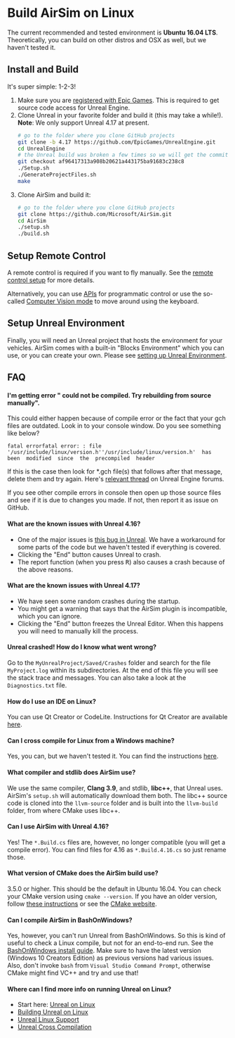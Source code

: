 # Build AirSim on Linux

The current recommended and tested environment is **Ubuntu 16.04 LTS**. Theoretically, you can build on other distros and OSX as well, but we haven't tested it.

## Install and Build

It's super simple: 1-2-3!

1. Make sure you are [registered with Epic Games](https://docs.unrealengine.com/latest/INT/Platforms/Linux/BeginnerLinuxDeveloper/SettingUpAnUnrealWorkflow/1/index.html). This is required to get source code access for Unreal Engine.
2. Clone Unreal in your favorite folder and build it (this may take a while!). **Note**: We only support Unreal 4.17 at present.
   ```bash
   # go to the folder where you clone GitHub projects
   git clone -b 4.17 https://github.com/EpicGames/UnrealEngine.git
   cd UnrealEngine
   # the Unreal build was broken a few times so we will get the commit that works
   git checkout af96417313a908b20621a443175ba91683c238c8
   ./Setup.sh
   ./GenerateProjectFiles.sh
   make
   ```
3. Clone AirSim and build it:
   ```bash
   # go to the folder where you clone GitHub projects
   git clone https://github.com/Microsoft/AirSim.git
   cd AirSim
   ./setup.sh
   ./build.sh
   ```

## Setup Remote Control

A remote control is required if you want to fly manually. See the [remote control setup](remote_control.md) for more details.

Alternatively, you can use [APIs](apis.md) for programmatic control or use the so-called [Computer Vision mode](image_apis.md) to move around using the keyboard.

## Setup Unreal Environment

Finally, you will need an Unreal project that hosts the environment for your vehicles. AirSim comes with a built-in "Blocks Environment" which you can use, or you can create your own. Please see [setting up Unreal Environment](unreal_proj.md).

## FAQ

#### I'm getting error "<MyProject> could not be compiled. Try rebuilding from source manually".

This could either happen because of compile error or the fact that your gch files are outdated. Look in to your console window. Do you see something like below?
```
fatal errorfatal error: : file  '/usr/include/linux/version.h''/usr/include/linux/version.h'  has  been  modified  since  the  precompiled  header
```

If this is the case then look for *.gch file(s) that follows after that message, delete them and try again. Here's [relevant thread](https://answers.unrealengine.com/questions/412349/linux-ue4-build-precompiled-header-fatal-error.html) on Unreal Engine forums.

If you see other compile errors in console then open up those source files and see if it is due to changes you made. If not, then report it as issue on GitHub.

#### What are the known issues with Unreal 4.16?

* One of the major issues is [this bug in Unreal](https://answers.unrealengine.com/questions/664905/unreal-crashes-on-two-lines-of-extremely-simple-st.html). We have a workaround for some parts of the code but we haven't tested if everything is covered.
* Clicking the "End" button causes Unreal to crash.
* The report function (when you press <kbd>R</kbd>) also causes a crash because of the above reasons.

#### What are the known issues with Unreal 4.17?

* We have seen some random crashes during the startup.
* You might get a warning that says that the AirSim plugin is incompatible, which you can ignore.
* Clicking the "End" button freezes the Unreal Editor. When this happens you will need to manually kill the process.

#### Unreal crashed! How do I know what went wrong?

Go to the `MyUnrealProject/Saved/Crashes` folder and search for the file `MyProject.log` within its subdirectories. At the end of this file you will see the stack trace and messages. You can also take a look at the `Diagnostics.txt` file.

#### How do I use an IDE on Linux?

You can use Qt Creator or CodeLite. Instructions for Qt Creator are available [here](https://docs.unrealengine.com/latest/INT/Platforms/Linux/BeginnerLinuxDeveloper/SettingUpAnIDE/index.html).

#### Can I cross compile for Linux from a Windows machine?

Yes, you can, but we haven't tested it. You can find the instructions [here](https://docs.unrealengine.com/latest/INT/Platforms/Linux/GettingStarted/index.html).

#### What compiler and stdlib does AirSim use?

We use the same compiler, **Clang 3.9**, and stdlib, **libc++**, that Unreal uses. AirSim's `setup.sh` will automatically download them both. The libc++ source code is cloned into the `llvm-source` folder and is built into the `llvm-build` folder, from where CMake uses libc++.

#### Can I use AirSim with Unreal 4.16?

Yes! The `*.Build.cs` files are, however, no longer compatible (you will get a compile error). You can find files for 4.16 as `*.Build.4.16.cs` so just rename those.

#### What version of CMake does the AirSim build use?

3.5.0 or higher. This should be the default in Ubuntu 16.04. You can check your CMake version using `cmake --version`. If you have an older version, follow [these instructions](cmake_linux.md) or see the [CMake website](https://cmake.org/install/).

#### Can I compile AirSim in BashOnWindows?

Yes, however, you can't run Unreal from BashOnWindows. So this is kind of useful to check a Linux compile, but not for an end-to-end run. See the [BashOnWindows install guide](https://msdn.microsoft.com/en-us/commandline/wsl/install_guide). Make sure to have the latest version (Windows 10 Creators Edition) as previous versions had various issues. Also, don't invoke `bash` from `Visual Studio Command Prompt`, otherwise CMake might find VC++ and try and use that!

#### Where can I find more info on running Unreal on Linux?

* Start here: [Unreal on Linux](https://docs.unrealengine.com/latest/INT/Platforms/Linux/index.html)
* [Building Unreal on Linux](https://wiki.unrealengine.com/Building_On_Linux#Clang)
* [Unreal Linux Support](https://wiki.unrealengine.com/Linux_Support)
* [Unreal Cross Compilation](https://wiki.unrealengine.com/Compiling_For_Linux)
